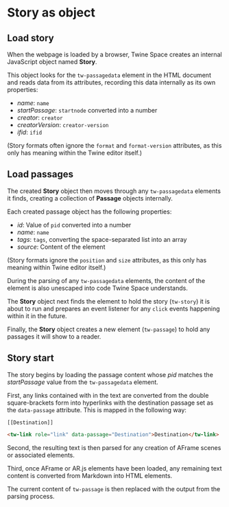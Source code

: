 # Story as object

## Load story

When the webpage is loaded by a browser, Twine Space creates an internal JavaScript object named **Story**.

This object looks for the `tw-passagedata` element in the HTML document and reads data from its attributes, recording this data internally as its own properties:

* *name*: `name`
* *startPassage*: `startnode` converted into a number
* *creator*: `creator`
* *creatorVersion*: `creator-version`
* *ifid*: `ifid`

(Story formats often ignore the `format` and `format-version` attributes, as this only has meaning within the Twine editor itself.)

## Load passages

The created **Story** object then moves through any `tw-passagedata` elements it finds, creating a collection of **Passage** objects internally.

Each created passage object has the following properties:

* *id*: Value of `pid` converted into a number
* *name*: `name`
* *tags*: `tags`, converting the space-separated list into an array
* *source*: Content of the element

(Story formats ignore the `position` and `size` attributes, as this only has meaning within Twine editor itself.)

During the parsing of any `tw-passagedata` elements, the content of the element is also unescaped into code Twine Space understands.

The **Story** object next finds the element to hold the story (`tw-story`) it is about to run and prepares an event listener for any `click` events happening within it in the future.

Finally, the **Story** object creates a new element (`tw-passage`) to hold any passages it will show to a reader.

## Story start

The story begins by loading the passage content whose *pid* matches the *startPassage* value from the `tw-passagedata` element.

First, any links contained with in the text are converted from the double square-brackets form into hyperlinks with the destination passage set as the `data-passage` attribute. This is mapped in the following way:

```twee
[[Destination]]
```

```html
<tw-link role="link" data-passage="Destination">Destination</tw-link>
```

Second, the resulting text is then parsed for any creation of AFrame scenes or associated elements.

Third, once AFrame or AR.js elements have been loaded, any remaining text content is converted from Markdown into HTML elements.

The current content of `tw-passage` is then replaced with the output from the parsing process.
